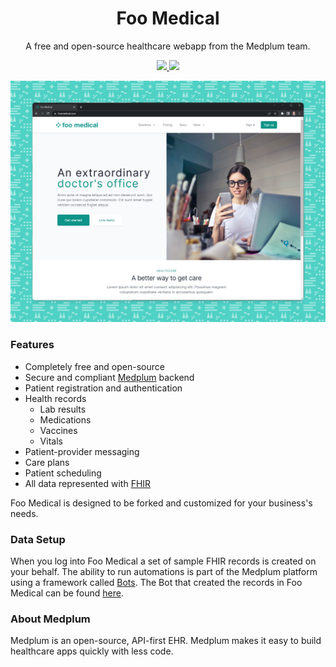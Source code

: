 <h1 align="center">Foo Medical</h1>
<p align="center">A free and open-source healthcare webapp from the Medplum team.</p>
<p align="center">
  <a href="https://github.com/medplum/foomedical/actions">
    <img src="https://github.com/medplum/foomedical/actions/workflows/build.yml/badge.svg" />
  </a>
  <a href="https://sonarcloud.io/project/overview?id=medplum_foomedical">
    <img src="https://sonarcloud.io/api/project_badges/measure?project=medplum_foomedical&metric=alert_status&token=3760929adde88ce7da87782be8d811f8b5cec0f4" />
  </a>
</p>

![Foo Medical Screenshot](screenshot.png)

### Features

* Completely free and open-source
* Secure and compliant [Medplum](https://www.medplum.com) backend
* Patient registration and authentication
* Health records
  * Lab results
  * Medications
  * Vaccines
  * Vitals
* Patient-provider messaging
* Care plans
* Patient scheduling
* All data represented with [FHIR](https://hl7.org/FHIR/)

Foo Medical is designed to be forked and customized for your business's needs.

### Data Setup

When you log into Foo Medical a set of sample FHIR records is created on your behalf.  The ability to run automations is part of the Medplum platform using a framework called [Bots](https://docs.medplum.com/app/bots).  The Bot that created the records in Foo Medical can be found [here](https://github.com/medplum/medplum-demo-bots/blob/main/src/examples/sample-account-setup.ts).

### About Medplum

Medplum is an open-source, API-first EHR. Medplum makes it easy to build healthcare apps quickly with less code.
